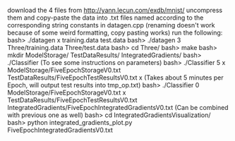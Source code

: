 download the 4 files from http://yann.lecun.com/exdb/mnist/
uncompress them and copy-paste the data into .txt files named according to the corresponding string constants in datagen.cpp
	(renaming doesn't work because of some weird formatting, copy pasting works)
run the following:
bash> ./datagen x training.data test.data
bash> ./datagen 3 Three/training.data Three/test.data
bash> cd Three/
bash> make
bash> mkdir ModelStorage/ TestDataResults/ IntegratedGradients/
bash> ./Classifier
	(To see some instructions on parameters)
bash> ./Classifier 5 x ModelStorage/FiveEpochStorageV0.txt TestDataResults/FiveEpochTestResultsV0.txt x
	(Takes about 5 minutes per Epoch, will output test results into tmp_op.txt)
bash> ./Classifier 0 ModelStorage/FiveEpochStorageV0.txt x TestDataResults/FiveEpochTestResultsV0.txt IntegratedGradients/FiveEpochIntegratedGradientsV0.txt
	(Can be combined with previous one as well)
bash> cd IntegratedGradientsVisualization/
bash> python integrated_gradients_plot.py FiveEpochIntegratedGradientsV0.txt